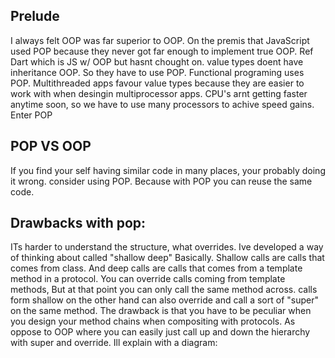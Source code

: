 ## Prelude
I always felt OOP was far superior to OOP. On the premis that JavaScript used POP because they never got far enough to implement true OOP. Ref Dart which is JS w/ OOP but hasnt chought on. value types doent have inheritance OOP. So they have to use POP. Functional programing uses POP. Multithreaded apps favour value types because they are easier to work with when desingin multiprocessor apps. CPU's arnt getting faster anytime soon, so we have to use many processors to achive speed gains. Enter POP

## POP VS OOP
If you find your self having similar code in many places, your probably doing it wrong. consider using POP. Because with POP you can reuse the same code. 

## Drawbacks with pop:
ITs harder to understand the structure, what overrides. Ive developed a way of thinking about called "shallow deep" Basically. Shallow calls are calls that comes from class. And deep calls are calls that comes from a template method in a protocol. You can override calls coming from template methods, But at that point you can only call the same method across. calls form shallow on the other hand can also override and call a sort of "super" on the same method. The drawback is that you have to be peculiar when you design your method chains when compositing with protocols. As oppose to OOP where you can easily just call up and down the hierarchy with super and override. Ill explain with a diagram:


